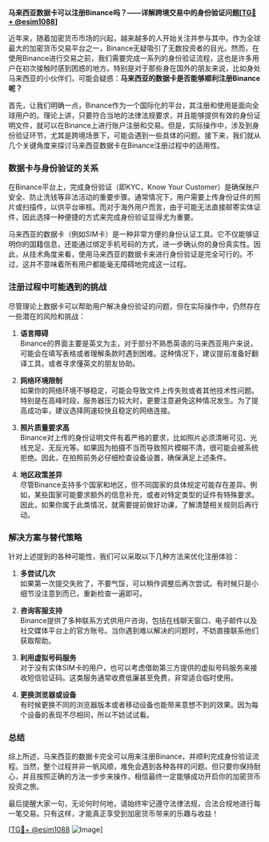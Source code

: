 **马来西亚数据卡可以注册Binance吗？——详解跨境交易中的身份验证问题[[TG💪+ @esim1088](https://t.me/s/esim1088)]**

近年来，随着加密货币市场的兴起，越来越多的人开始关注并参与其中。作为全球最大的加密货币交易平台之一，Binance无疑吸引了无数投资者的目光。然而，在使用Binance进行交易之前，我们需要完成一系列的身份验证流程，这也是许多用户在初次接触时感到困惑的地方。特别是对于那些身在国外的朋友来说，比如身处马来西亚的小伙伴们，可能会疑惑：**马来西亚的数据卡是否能够顺利注册Binance呢？**

首先，让我们明确一点，Binance作为一个国际化的平台，其注册和使用是面向全球用户的。理论上讲，只要符合当地的法律法规要求，并且能够提供有效的身份证明文件，就可以在Binance上进行账户注册和交易。但是，实际操作中，涉及到身份验证环节，尤其是跨境场景下，可能会遇到一些具体的问题。接下来，我们就从几个关键角度来探讨马来西亚数据卡在Binance注册过程中的适用性。

### 数据卡与身份验证的关系

在Binance平台上，完成身份验证（即KYC，Know Your Customer）是确保账户安全、防止洗钱等非法活动的重要步骤。通常情况下，用户需要上传身份证件的照片或扫描件，以供平台审核。而对于海外用户而言，由于可能无法直接邮寄实体证件，因此选择一种便捷的方式来完成身份验证显得尤为重要。

马来西亚的数据卡（例如SIM卡）是一种非常方便的身份认证工具。它不仅能够证明你的国籍信息，还能通过绑定手机号码的方式，进一步确认你的身份真实性。因此，从技术角度来看，使用马来西亚的数据卡来进行身份验证是完全可行的。不过，这并不意味着所有用户都能毫无障碍地完成这一过程。

### 注册过程中可能遇到的挑战

尽管理论上数据卡可以帮助用户解决身份验证的问题，但在实际操作中，仍然存在一些潜在的风险和挑战：

1. **语言障碍**  
   Binance的界面主要是英文为主，对于部分不熟悉英语的马来西亚用户来说，可能会在填写表格或者理解条款时遇到困难。这种情况下，建议提前准备好翻译工具，或者寻求懂英文的朋友协助。

2. **网络环境限制**  
   如果你的网络环境不够稳定，可能会导致文件上传失败或者其他技术性问题。特别是在高峰时段，服务器压力较大时，更要注意避免这种情况发生。为了提高成功率，建议选择网速较快且稳定的网络连接。

3. **照片质量要求高**  
   Binance对上传的身份证明文件有着严格的要求，比如照片必须清晰可见、光线充足、无反光等。如果因为拍摄不当而导致照片模糊不清，很可能会被系统拒绝。因此，在拍照前务必仔细检查设备设置，确保满足上述条件。

4. **地区政策差异**  
   尽管Binance支持多个国家和地区，但不同国家的具体规定可能存在差异。例如，某些国家可能要求额外的信息补充，或者对特定类型的证件有特殊要求。因此，如果你属于此类情况，就需要提前做好功课，了解清楚相关规则后再行动。

### 解决方案与替代策略

针对上述提到的各种可能性，我们可以采取以下几种方法来优化注册体验：

1. **多尝试几次**  
   如果第一次提交失败了，不要气馁，可以稍作调整后再次尝试。有时候只是小细节没注意到而已，重新检查一遍即可。

2. **咨询客服支持**  
   Binance提供了多种联系方式供用户咨询，包括在线聊天窗口、电子邮件以及社交媒体平台上的官方账号。当你遇到难以解决的问题时，不妨直接联系他们获取帮助。

3. **利用虚拟号码服务**  
   对于没有实体SIM卡的用户，也可以考虑借助第三方提供的虚拟号码服务来接收短信验证码。这类服务通常收费低廉甚至免费，非常适合临时使用。

4. **更换浏览器或设备**  
   有时候更换不同的浏览器版本或者移动设备也能带来意想不到的效果。因为每个设备的表现不尽相同，所以不妨试试看。

### 总结

综上所述，马来西亚的数据卡完全可以用来注册Binance，并顺利完成身份验证流程。当然，整个过程并非一帆风顺，难免会遇到各种各样的问题。但只要你保持耐心，并且按照正确的方法一步步来操作，相信最终一定能够成功开启你的加密货币投资之旅。

最后提醒大家一句，无论何时何地，请始终牢记遵守法律法规，合法合规地进行每一笔交易。只有这样，才能真正享受到加密货币带来的乐趣与收益！

[[TG💪+ @esim1088](https://t.me/s/esim1088) ![Image](https://i.postimg.cc/4NQfJmqS/Snipaste-2025-05-13-00-14-12.png)]